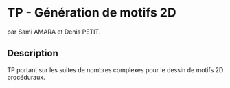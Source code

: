 # TP - Génération de motifs 2D
par Sami AMARA et Denis PETIT.

## Description
TP portant sur les suites de nombres complexes pour le dessin de motifs 2D procéduraux.
